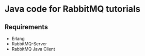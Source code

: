 # Java code for RabbitMQ tutorials

## Requirements

* Erlang
* RabbitMQ-Server
* RabbitMQ Java Client
